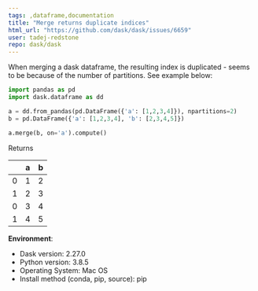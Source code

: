```yaml
---
tags: ,dataframe,documentation
title: "Merge returns duplicate indices"
html_url: "https://github.com/dask/dask/issues/6659"
user: tadej-redstone
repo: dask/dask
---
```


When merging a dask dataframe, the resulting index is duplicated - seems to be because of the number of partitions. See example below:

```python
import pandas as pd
import dask.dataframe as dd

a = dd.from_pandas(pd.DataFrame({'a': [1,2,3,4]}), npartitions=2)
b = pd.DataFrame({'a': [1,2,3,4], 'b': [2,3,4,5]})

a.merge(b, on='a').compute()
```
Returns

|   | a | b |
|---|---|---|
| 0 | 1 | 2 |
| 1 | 2 | 3 |
| 0 | 3 | 4 |
| 1 | 4 | 5 |

**Environment**:

- Dask version: 2.27.0
- Python version: 3.8.5
- Operating System: Mac OS
- Install method (conda, pip, source): pip
